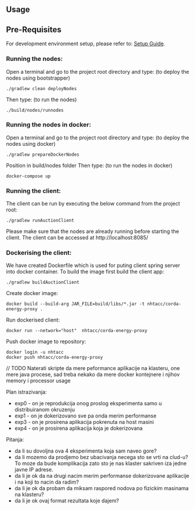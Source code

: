 ## Usage
## Pre-Requisites
For development environment setup, please refer to: [Setup Guide](https://docs.corda.net/getting-set-up.html).


### Running the nodes:
Open a terminal and go to the project root directory and type: (to deploy the nodes using bootstrapper)
```
./gradlew clean deployNodes
```
Then type: (to run the nodes)
```
./build/nodes/runnodes
```

### Running the nodes in docker:
Open a terminal and go to the project root directory and type: (to deploy the nodes using docker)
```
./gradlew prepareDockerNodes
```
Position in build/nodes folder Then type: (to run the nodes in docker)
```
docker-compose up
```

### Running the client:

The client can be run by executing the below command from the project root:

```
./gradlew runAuctionClient
```

Please make sure that the nodes are already running before starting the client.
The client can be accessed at http://localhost:8085/


### Dockerising the client:
We have created Dockerfile which is used for puting client spring server into docker container. To build the image first build the client app:
```
./gradlew buildAuctionClient
```

Create docker image:
```
docker build --build-arg JAR_FILE=build/libs/*.jar -t nhtacc/corda-energy-proxy .
```

Run dockerised client:
```
docker run --network="host"  nhtacc/corda-energy-proxy
```
Push docker image to repository:
```
docker login -u nhtacc
docker push nhtacc/corda-energy-proxy
```


// TODO 
Naterati skripte da mere peformance aplikacije na klasteru, one mere java procese, sad treba nekako da mere docker kontejnere i njihov memory i processor usage


Plan istrazivanja:
 - exp0 - on je reprodukcija onog proslog eksperimenta samo u distribuiranom okruzenju
 - exp1 - on je dokerizovano sve pa onda merim performanse
 - exp3 - on je prosirena aplikacija pokrenuta na host masini
 - exp4 - on je prosirena aplikacija koja je dokerizovana


Pitanja:
- da li su dovoljna ova 4 eksperimenta koja sam naveo gore?
- da li mozemo da prodjemo bez ubacivanja necega sto se vrti na clud-u? To moze da bude komplikacija zato sto je nas klaster sakriven iza jedne javne IP adrese.
- da li je ok da na drugi nacim merim performanse dokerizovane aplikacije i na koji to nacin da radim?
- da li je ok da probam da miksam raspored nodova po fizickim masinama na klasteru?
- da li je ok ovaj format rezultata koje dajem?


 